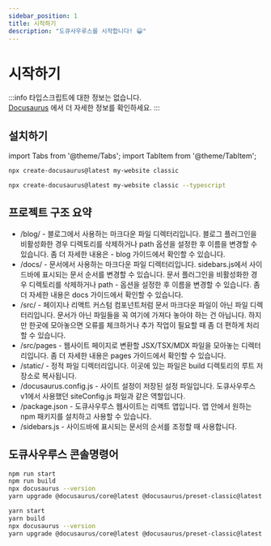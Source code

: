 ```yaml
---
sidebar_position: 1
title: 시작하기
description: "도큐사우루스를 시작합니다! 😀"
---
```


# 시작하기

:::info
타입스크립트에 대한 정보는 없습니다.<br/>
[Docusaurus](https://docusaurus.io/ko/) 에서 더 자세한 정보를 확인하세요.
:::

## 설치하기

import Tabs from '@theme/Tabs';
import TabItem from '@theme/TabItem';

<Tabs>
<TabItem value="js" label="Javascript">

```bash
npx create-docusaurus@latest my-website classic
```

</TabItem>
<TabItem value="ts" label="Typescript">

```bash
npx create-docusaurus@latest my-website classic --typescript
```

</TabItem>
</Tabs>

## 프로젝트 구조 요약

- /blog/ - 블로그에서 사용하는 마크다운 파일 디렉터리입니다. 블로그 플러그인을 비활성화한 경우 디렉토리를 삭제하거나 path 옵션을 설정한 후 이름을 변경할 수 있습니다. 좀 더 자세한 내용은 - blog 가이드에서 확인할 수 있습니다.
- /docs/ - 문서에서 사용하는 마크다운 파일 디렉터리입니다. sidebars.js에서 사이드바에 표시되는 문서 순서를 변경할 수 있습니다. 문서 플러그인을 비활성화한 경우 디렉토리를 삭제하거나 path - 옵션을 설정한 후 이름을 변경할 수 있습니다. 좀 더 자세한 내용은 docs 가이드에서 확인할 수 있습니다.
- /src/ - 페이지나 리액트 커스텀 컴포넌트처럼 문서 마크다운 파일이 아닌 파일 디렉터리입니다. 문서가 아닌 파일들을 꼭 여기에 가져다 놓아야 하는 건 아닙니다. 하지만 한곳에 모아놓으면 오류를 체크하거나 추가 작업이 필요할 때 좀 더 편하게 처리할 수 있습니다.
- /src/pages - 웹사이트 페이지로 변환할 JSX/TSX/MDX 파일을 모아놓는 디렉터리입니다. 좀 더 자세한 내용은 pages 가이드에서 확인할 수 있습니다.
- /static/ - 정적 파일 디렉터리입니다. 이곳에 있는 파일은 build 디렉토리의 루트 저장소로 복사됩니다.
- /docusaurus.config.js - 사이트 설정이 저장된 설정 파일입니다. 도큐사우루스 v1에서 사용했던 siteConfig.js 파일과 같은 역할입니다.
- /package.json - 도큐사우루스 웹사이트는 리액트 앱입니다. 앱 안에서 원하는 npm 패키지를 설치하고 사용할 수 있습니다.
- /sidebars.js - 사이드바에 표시되는 문서의 순서를 조정할 때 사용합니다.

## 도큐사우루스 콘솔명령어

<Tabs>
<TabItem value="npm" label="npm">

```bash
npm run start
npm run build
npx docusaurus --version
yarn upgrade @docusaurus/core@latest @docusaurus/preset-classic@latest
```

</TabItem>
<TabItem value="yarn" label="yarn">

```bash
yarn start
yarn build
npx docusaurus --version
yarn upgrade @docusaurus/core@latest @docusaurus/preset-classic@latest
```

</TabItem>

</Tabs>
